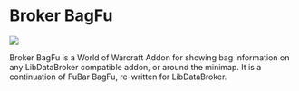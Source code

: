 # Broker BagFu

![](https://github.com/phyber/Broker_BagFu/workflows/CI/badge.svg)

Broker BagFu is a World of Warcraft Addon for showing bag information on any
LibDataBroker compatible addon, or around the minimap. It is a continuation of
FuBar BagFu, re-written for LibDataBroker.
